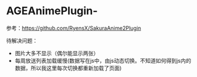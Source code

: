 # AGEAnimePlugin-

参考：https://github.com/RyensX/SakuraAnime2Plugin

待解决问题：
- 图片大多不显示（偶尔能显示两张）
- 每周放送列表加载缓慢(数据写在js中，由js动态切换。不知道如何得到js内的数据，所以我这里每次切换都重新加载了页面)
